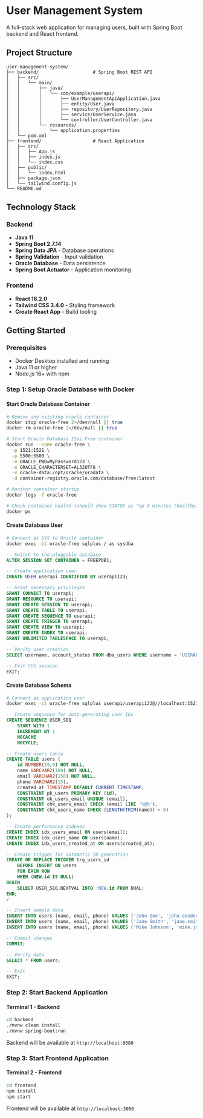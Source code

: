# User Management System

A full-stack web application for managing users, built with Spring Boot backend and React frontend.

## Project Structure

```
user-management-system/
├── backend/                    # Spring Boot REST API
│   ├── src/
│   │   └── main/
│   │       ├── java/
│   │       │   └── com/example/userapi/
│   │       │       ├── UserManagementApiApplication.java
│   │       │       ├── entity/User.java
│   │       │       ├── repository/UserRepository.java
│   │       │       ├── service/UserService.java
│   │       │       └── controller/UserController.java
│   │       └── resources/
│   │           └── application.properties
│   └── pom.xml
├── frontend/                   # React Application
│   ├── src/
│   │   ├── App.js
│   │   ├── index.js
│   │   └── index.css
│   ├── public/
│   │   └── index.html
│   ├── package.json
│   └── tailwind.config.js
└── README.md
```

## Technology Stack

### Backend
- **Java 11**
- **Spring Boot 2.7.14**
- **Spring Data JPA** - Database operations
- **Spring Validation** - Input validation
- **Oracle Database** - Data persistence
- **Spring Boot Actuator** - Application monitoring

### Frontend
- **React 18.2.0**
- **Tailwind CSS 3.4.0** - Styling framework
- **Create React App** - Build tooling

## Getting Started

### Prerequisites
- Docker Desktop installed and running
- Java 11 or higher
- Node.js 16+ with npm

### Step 1: Setup Oracle Database with Docker

#### Start Oracle Database Container
```bash
# Remove any existing oracle container
docker stop oracle-free 2>/dev/null || true
docker rm oracle-free 2>/dev/null || true

# Start Oracle Database 23ai Free container
docker run --name oracle-free \
  -p 1521:1521 \
  -p 5500:5500 \
  -e ORACLE_PWD=MyPassword123 \
  -e ORACLE_CHARACTERSET=AL32UTF8 \
  -v oracle-data:/opt/oracle/oradata \
  -d container-registry.oracle.com/database/free:latest

# Monitor container startup
docker logs -f oracle-free

# Check container health (should show STATUS as "Up X minutes (healthy)")
docker ps
```

#### Create Database User
```bash
# Connect as SYS to Oracle container
docker exec -it oracle-free sqlplus / as sysdba
```

```sql
-- Switch to the pluggable database
ALTER SESSION SET CONTAINER = FREEPDB1;

-- Create application user
CREATE USER userapi IDENTIFIED BY userapi123;

-- Grant necessary privileges
GRANT CONNECT TO userapi;
GRANT RESOURCE TO userapi;
GRANT CREATE SESSION TO userapi;
GRANT CREATE TABLE TO userapi;
GRANT CREATE SEQUENCE TO userapi;
GRANT CREATE TRIGGER TO userapi;
GRANT CREATE VIEW TO userapi;
GRANT CREATE INDEX TO userapi;
GRANT UNLIMITED TABLESPACE TO userapi;

-- Verify user creation
SELECT username, account_status FROM dba_users WHERE username = 'USERAPI';

-- Exit SYS session
EXIT;
```

#### Create Database Schema
```bash
# Connect as application user
docker exec -it oracle-free sqlplus userapi/userapi123@//localhost:1521/FREEPDB1
```

```sql
-- Create sequence for auto-generating user IDs
CREATE SEQUENCE USER_SEQ
    START WITH 1
    INCREMENT BY 1
    NOCACHE
    NOCYCLE;

-- Create users table
CREATE TABLE users (
    id NUMBER(19,0) NOT NULL,
    name VARCHAR2(100) NOT NULL,
    email VARCHAR2(150) NOT NULL,
    phone VARCHAR2(15),
    created_at TIMESTAMP DEFAULT CURRENT_TIMESTAMP,
    CONSTRAINT pk_users PRIMARY KEY (id),
    CONSTRAINT uk_users_email UNIQUE (email),
    CONSTRAINT chk_users_email CHECK (email LIKE '%@%'),
    CONSTRAINT chk_users_name CHECK (LENGTH(TRIM(name)) > 0)
);

-- Create performance indexes
CREATE INDEX idx_users_email ON users(email);
CREATE INDEX idx_users_name ON users(name);
CREATE INDEX idx_users_created_at ON users(created_at);

-- Create trigger for automatic ID generation
CREATE OR REPLACE TRIGGER trg_users_id
    BEFORE INSERT ON users
    FOR EACH ROW
    WHEN (NEW.id IS NULL)
BEGIN
    SELECT USER_SEQ.NEXTVAL INTO :NEW.id FROM DUAL;
END;
/

-- Insert sample data
INSERT INTO users (name, email, phone) VALUES ('John Doe', 'john.doe@example.com', '1234567890');
INSERT INTO users (name, email, phone) VALUES ('Jane Smith', 'jane.smith@example.com', '0987654321');
INSERT INTO users (name, email, phone) VALUES ('Mike Johnson', 'mike.johnson@example.com', '5555555555');

-- Commit changes
COMMIT;

-- Verify data
SELECT * FROM users;

-- Exit
EXIT;
```

### Step 2: Start Backend Application

#### Terminal 1 - Backend
```bash
cd backend
./mvnw clean install
./mvnw spring-boot:run
```
Backend will be available at `http://localhost:8080`

### Step 3: Start Frontend Application

#### Terminal 2 - Frontend
```bash
cd frontend
npm install
npm start
```
Frontend will be available at `http://localhost:3000`